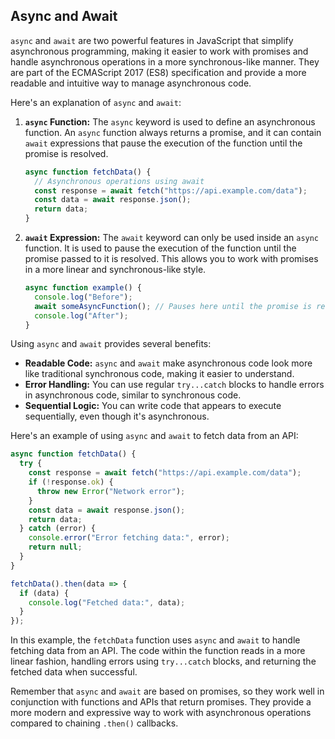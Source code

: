 ## Async and Await ##

`async` and `await` are two powerful features in JavaScript that simplify asynchronous programming, making it easier to work with promises and handle asynchronous operations in a more synchronous-like manner. They are part of the ECMAScript 2017 (ES8) specification and provide a more readable and intuitive way to manage asynchronous code.

Here's an explanation of `async` and `await`:

1. **`async` Function:**
   The `async` keyword is used to define an asynchronous function. An `async` function always returns a promise, and it can contain `await` expressions that pause the execution of the function until the promise is resolved.

   ```javascript
   async function fetchData() {
     // Asynchronous operations using await
     const response = await fetch("https://api.example.com/data");
     const data = await response.json();
     return data;
   }
   ```

2. **`await` Expression:**
   The `await` keyword can only be used inside an `async` function. It is used to pause the execution of the function until the promise passed to it is resolved. This allows you to work with promises in a more linear and synchronous-like style.

   ```javascript
   async function example() {
     console.log("Before");
     await someAsyncFunction(); // Pauses here until the promise is resolved
     console.log("After");
   }
   ```

Using `async` and `await` provides several benefits:

- **Readable Code:** `async` and `await` make asynchronous code look more like traditional synchronous code, making it easier to understand.
- **Error Handling:** You can use regular `try...catch` blocks to handle errors in asynchronous code, similar to synchronous code.
- **Sequential Logic:** You can write code that appears to execute sequentially, even though it's asynchronous.

Here's an example of using `async` and `await` to fetch data from an API:

```javascript
async function fetchData() {
  try {
    const response = await fetch("https://api.example.com/data");
    if (!response.ok) {
      throw new Error("Network error");
    }
    const data = await response.json();
    return data;
  } catch (error) {
    console.error("Error fetching data:", error);
    return null;
  }
}

fetchData().then(data => {
  if (data) {
    console.log("Fetched data:", data);
  }
});
```

In this example, the `fetchData` function uses `async` and `await` to handle fetching data from an API. The code within the function reads in a more linear fashion, handling errors using `try...catch` blocks, and returning the fetched data when successful.

Remember that `async` and `await` are based on promises, so they work well in conjunction with functions and APIs that return promises. They provide a more modern and expressive way to work with asynchronous operations compared to chaining `.then()` callbacks.